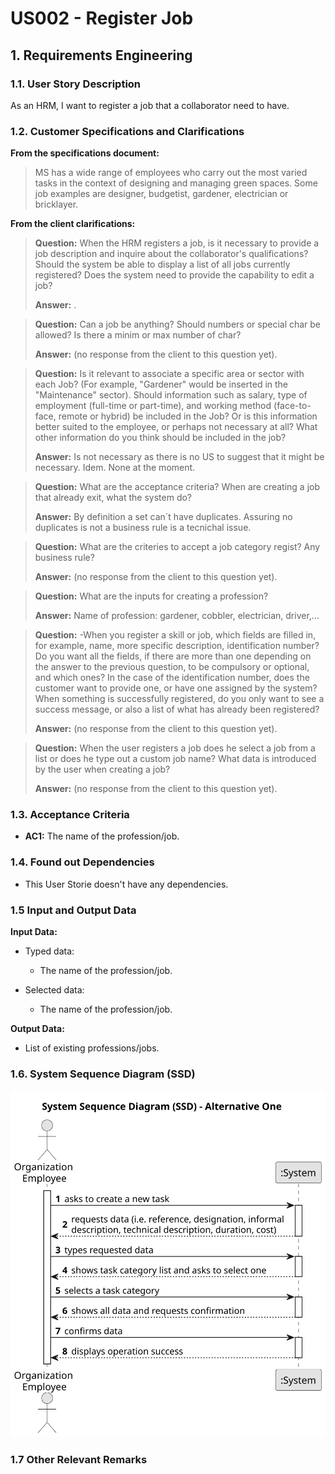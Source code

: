 # US002 - Register Job


## 1. Requirements Engineering

### 1.1. User Story Description

As an HRM, I want to register a job that a collaborator need to have.

### 1.2. Customer Specifications and Clarifications 

**From the specifications document:**

> MS has a wide range of employees who carry out the most varied tasks in the context of designing and managing green spaces. Some job examples are designer, budgetist, gardener, electrician or bricklayer.

**From the client clarifications:**

> **Question:**
>When the HRM registers a job, is it necessary to provide a job description and inquire about the collaborator's qualifications? Should the system be able to display a list of all jobs currently registered? Does the system need to provide the capability to edit a job?
> 
> **Answer:** .

> **Question:**
>Can a job be anything? Should numbers or special char be allowed? Is there a minim or max number of char?
>
> **Answer:** (no response from the client to this question yet).

> **Question:**
>Is it relevant to associate a specific area or sector with each Job? (For example, "Gardener" would be inserted in the "Maintenance" sector). Should information such as salary, type of employment (full-time or part-time), and working method (face-to-face, remote or hybrid) be included in the Job? Or is this information better suited to the employee, or perhaps not necessary at all? What other information do you think should be included in the job?
>
> **Answer:**  Is not necessary as there is no US to suggest that it might be necessary. Idem. None at the moment.

> **Question:**
>What are the acceptance criteria? When are creating a job that already exit, what the system do?
>
> **Answer:** By definition a set can´t have duplicates. Assuring no duplicates is not a business rule is a tecnichal issue.

> **Question:**
>What are the criteries to accept a job category regist? Any business rule?
>
> **Answer:** (no response from the client to this question yet).

> **Question:**
>What are the inputs for creating a profession?
>
> **Answer:** Name of profession: gardener, cobbler, electrician, driver,...

> **Question:**
>-When you register a skill or job, which fields are filled in, for example, name, more specific description, identification number? Do you want all the fields, if there are more than one depending on the answer to the previous question, to be compulsory or optional, and which ones? In the case of the identification number, does the customer want to provide one, or have one assigned by the system? When something is successfully registered, do you only want to see a success message, or also a list of what has already been registered?
>
> **Answer:** (no response from the client to this question yet).

> **Question:**
> When the user registers a job does he select a job from a list or does he type out a custom job name? What data is introduced by the user when creating a job?
>
> **Answer:** (no response from the client to this question yet).
### 1.3. Acceptance Criteria

* **AC1:** The name of the profession/job.

### 1.4. Found out Dependencies

* This User Storie doesn't have any dependencies.

### 1.5 Input and Output Data

**Input Data:**

* Typed data:
  * The name of the profession/job.

* Selected data:
  * The name of the profession/job.

**Output Data:**

* List of existing professions/jobs.

### 1.6. System Sequence Diagram (SSD)

![System Sequence Diagram - Alternative One](svg/us002-system-sequence-diagram-alternative-one.svg)

### 1.7 Other Relevant Remarks